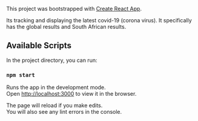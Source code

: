 This project was bootstrapped with [Create React App](https://github.com/facebook/create-react-app).

Its tracking and displaying the latest covid-19 (corona virus). 
It specifically has the global results and South African results.

## Available Scripts

In the project directory, you can run:

### `npm start`

Runs the app in the development mode.<br />
Open [http://localhost:3000](http://localhost:3000) to view it in the browser.

The page will reload if you make edits.<br />
You will also see any lint errors in the console.





